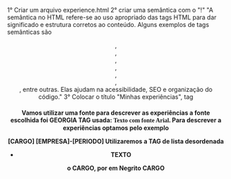 1° Criar um arquivo experience.html
2° criar uma semântica com o "!"
	"A semântica no HTML refere-se ao uso apropriado das tags HTML para dar significado e estrutura corretos ao conteúdo. 
	 Alguns exemplos de tags semânticas são <header>, <nav>, <main>, <article>, <section>, <aside>, <footer>, entre outras.
         Elas ajudam na acessibilidade, SEO e organização do código."
3° Colocar o título "Minhas experiências", tag <h4>





Vamos utilizar uma fonte para descrever as experiências
a fonte escolhida foi GEORGIA
TAG usada:
<font face="georgia">Texto com fonte Arial.</font>
Para descrever a experiências optamos pelo exemplo

[CARGO]
[EMPRESA]-[PERIODO]
Utilizaremos a TAG de lista desordenada
<ul>
<li>TEXTO</li>
</ul>

o CARGO, por em Negrito
<b>CARGO</b>


<main>
<section id="sobre">
<section id="midias">
<section id="redes">

</main>